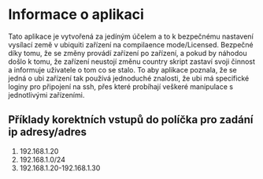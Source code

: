 # Informace o aplikaci

Tato aplikace je vytvořená za jedíným účelem a to k bezpečnému nastavení vysílací země v ubiquiti zařízení na compilaence mode/Licensed.
Bezpečné díky tomu, že se změny provádí zařízení po zařízení, a pokud by náhodou došlo k tomu, že zařízení neustojí změnu country skript
zastaví svoji činnost a informuje uživatele o tom co se stalo.
To aby aplikace poznala, že se jedná o ubi zařízení tak používá jednoduché znalosti, že ubi má specifické loginy pro připojení na ssh, 
přes které probíhají veškeré manipulace s jednotlivými zařízeními.

## Příklady korektních vstupů do políčka pro zadání ip adresy/adres
1) 192.168.1.20
2) 192.168.1.0/24
3) 192.168.1.20-192.168.1.30

